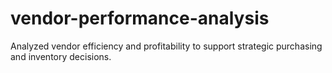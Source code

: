 # vendor-performance-analysis
Analyzed vendor efficiency and profitability to support strategic purchasing and inventory decisions.
